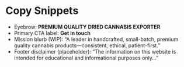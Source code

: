 # Copy Snippets

- Eyebrow: **PREMIUM QUALITY DRIED CANNABIS EXPORTER**
- Primary CTA label: **Get in touch**
- Mission blurb (WIP): “A leader in handcrafted, small-batch, premium quality cannabis products—consistent, ethical, patient-first.”
- Footer disclaimer (placeholder): “The information on this website is intended for educational and informational purposes only…”
